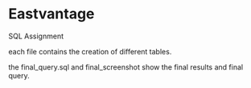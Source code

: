 # Eastvantage
SQL Assignment

each file contains the creation of different tables.

the final_query.sql and final_screenshot show the final results and final query.
